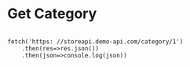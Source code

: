 # **Get Category**

<Code language="javascript">
fetch('https: //storeapi.demo-api.com/category/1')
    .then(res=>res.json())
    .then(json=>console.log(json))
</Code>